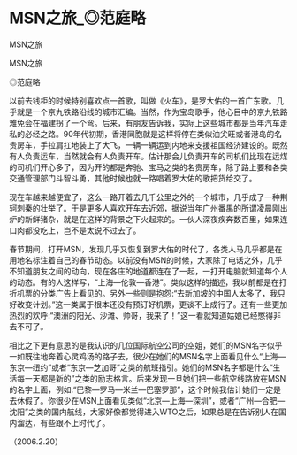 # MSN之旅_◎范庭略

MSN之旅

MSN之旅

◎范庭略

以前去钱柜的时候特别喜欢点一首歌，叫做《火车》，是罗大佑的一首广东歌。几乎就是一个京九铁路沿线的城市汇编。当然，作为宝岛歌手，他心目中的京九铁路难免会在福建拐了一个弯。后来，有朋友告诉我，实际上这些城市都是当年汽车走私的必经之路。90年代初期，香港同胞就是这样将停在类似油尖旺或者港岛的名贵房车，手拉肩扛地装上了大飞，一辆一辆运到内地来支援祖国经济建设的。既然有人负责运车，当然就会有人负责开车。估计那会儿负责开车的司机们比现在运煤的司机们开心多了，因为开的都是奔驰、宝马之类的名贵房车，除了路上要和各类交通管理部门斗智斗勇，其他时候也就一路唱着罗大佑的歌把货给交了。

现在车越来越便宜了，这么一路开着去几千公里之外的一个城市，几乎成了一种荆轲刺秦的壮举了。于是更多人喜欢开车去近郊，据说当年广州番禺的所谓凌晨刚出炉的新鲜猪杂，就是在这样的背景之下火起来的。一伙人深夜疾奔数百里，如果连口肉都没吃上，岂不是太说不过去了。

春节期间，打开MSN，发现几乎又恢复到罗大佑的时代了，各类人马几乎都是在用地名标注着自己的春节动态。以前没有MSN的时候，大家除了电话之外，几乎不知道朋友之间的动向，现在各庄的地道都连在了一起，一打开电脑就知道每个人的动态。有的人这样写，“上海—伦敦—香港”。类似这样的描述，我以前都是在打折机票的分类广告上看见的。另外一些则是抱怨:“去新加坡的中国人太多了，我只好改变计划。”这一类属于根本还没有预订好机票，更谈不上成行了。还有一些更加热烈的欢呼:“澳洲的阳光、沙滩、帅哥，我来了！”这一看就知道姑娘已经憋得非去不可了。

相比之下更有意思的是我认识的几位国际航空公司的空姐，她们的MSN名字似乎一如既往地奔着心灵鸡汤的路子去，很少在她们的MSN名字上面看见什么“上海—东京—纽约”或者“东京—芝加哥”之类的航班指引。她们的MSN名字都是什么“生活每一天都是新的”之类的励志格言。后来发现一旦她们把一些航空线路放在MSN的名字上面，例如:“巴黎—罗马—米兰—巴塞罗那”，这个时候我估计她们一定是去休假了。你很少在MSN上面看见类似“北京—上海—深圳”，或者“广州—合肥—沈阳”之类的国内航线，大家好像都觉得进入WTO之后，如果总是在告诉别人在国内溜达，有些跟不上时代了。

（2006.2.20）